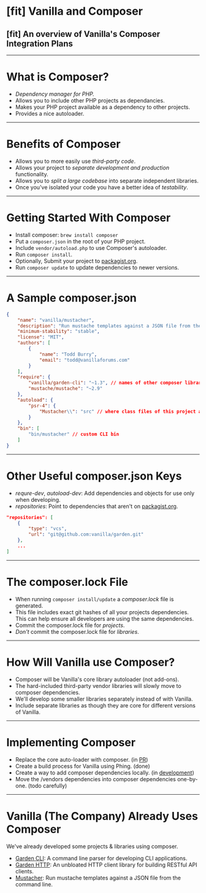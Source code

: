 # [fit] Vanilla and Composer
## [fit] An overview of Vanilla's Composer Integration Plans

---

# What is Composer?

* *Dependency manager for PHP.*
* Allows you to include other PHP projects as dependancies.
* Makes your PHP project available as a dependency to other projects.
* Provides a nice autoloader.

---

# Benefits of Composer

* Allows you to more easily use *third-party code*.
* Allows your project to *separate development and production* functionality.
* Allows you to *split a large codebase* into separate independent libraries.
* Once you've isolated your code you have a better idea of *testability*.

---

# Getting Started With Composer

* Install composer: `brew install composer`
* Put a `composer.json` in the root of your PHP project.
* Include `vendor/autoload.php` to use Composer's autoloader.
* Run `composer install`.
* Optionally, Submit your project to [packagist.org](https://packagist.org/).
* Run `composer update` to update dependencies to newer versions.

---

# A Sample composer.json

```json
{
    "name": "vanilla/mustacher",
    "description": "Run mustache templates against a JSON file from the command line.",
    "minimum-stability": "stable",
    "license": "MIT",
    "authors": [
        {
            "name": "Todd Burry",
            "email": "todd@vanillaforums.com"
        }
    ],
    "require": {
        "vanilla/garden-cli": "~1.3", // names of other composer libraries
        "mustache/mustache": "~2.9"
    },
    "autoload": {
        "psr-4": {
            "Mustacher\\": "src" // where class files of this project are
        }
    },
    "bin": [
        "bin/mustacher" // custom CLI bin
    ]
}
```

---

# Other Useful composer.json Keys

* *requre-dev*, *autoload-dev*: Add dependencies and objects for use only when developing.
* *repositories*: Point to dependencies that aren't on [packagist.org](https://packagist.org/).

```json
"repositories": [
    {
        "type": "vcs",
        "url": "git@github.com:vanilla/garden.git"
    },
    ...
]
```

---

# The composer.lock File

* When running `composer install/update` a *composer.lock* file is generated.
* This file includes exact git hashes of all your projects dependencies. This can help ensure all developers are using the same dependencies.
* Commit the composer.lock file for *projects*.
* *Don't* commit the composer.lock file for *libraries*.

---

# How Will Vanilla use Composer?

* Composer will be Vanilla's core library autoloader (not add-ons).
* The hard-included third-party vendor libraries will slowly move to composer dependencies.
* We'll develop some smaller libraries separately instead of with Vanilla.
* Include separate libraries as though they are core for different versions of Vanilla.

---

# Implementing Composer

* Replace the core auto-loader with composer. (in [PR](https://github.com/vanilla/vanilla/pull/2676))
* Create a build process for Vanilla using Phing. (done)
* Create a way to add composer dependencies locally. (in [development](https://github.com/vanilla/vanilla/tree/feature/composer-local))
* Move the /vendors dependencies into composer dependencies one-by-one. (todo carefully)

---

# Vanilla (The Company) Already Uses Composer

We've already developed some projects & libraries using composer.

* [Garden CLI](https://github.com/vanilla/garden-cli): A command line parser for developing CLI applications.
* [Garden HTTP](https://github.com/vanilla/garden-http): An unbloated HTTP client library for building RESTful API clients.
* [Mustacher](https://github.com/vanilla/mustacher): Run mustache templates against a JSON file from the command line.